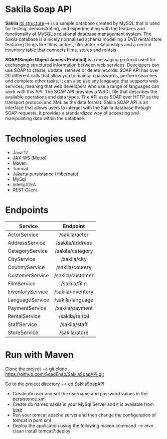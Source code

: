 # Sakila Soap API
**Sakila** [its structure](https://dev.mysql.com/doc/sakila/en/sakila-structure.html)-->
  is a sample database created by MySQL that is used for testing, demonstrating, and experimenting with the features and functionality of MySQL's relational database management system.
The Sakila database is a nicely normalised schema modelling a DVD rental store featuring things like films, actors, film-actor relationships and a central inventory table that connects films, stores and rentals

**SOAP(Simple Object Access Protocol)** is a messaging protocol used for exchanging structured information between web services. Developers can use SOAP to create, update, retrieve or delete records. SOAP API has over 20 different calls that allow you to maintain passwords, perform searches and complete other tasks. It can also use any language that supports web services, meaning that web developers who use a range of languages can work with this API. The SOAP API provides a WSDL file that describes the available operations and data types. The API uses SOAP over HTTP as the transport protocol and XML as the data format. Sakila SOAP API is an interface that allows users to interact with the Sakila database through SOAP requests. It provides a standardized way of accessing and manipulating data within the database.


# Technologies used
* Java 17
* JAX-WS (Metro)
* Maven
* Tomcat
* Jakarta persistance (Hibernate)
* MySql
* Intellij IDEA
* REST Client


# Endpoints

| Service          | Endpoint          |
| ---------------- |:-----------------:|
| ActorService     | /sakila/actor     |
| AddressService   | /sakila/address   |
| CategoryService  | /sakila/category  |
| CityService      | /sakila/city      |
| CountryService   | /sakila/country   |
| CustomerService  | /sakila/customer  |
| FilmService      | /sakila/film      |
| InventoryService | /sakila/inventory |
| LanguageService  | /sakila/language  |
| PaymentService   | /sakila/payment   |
| RentalService    | /sakila/rental    |
| StaffService     | /sakila/staff     |
| StoreService     | /sakila/store     |
  
  
# Run with Maven
  Clone the project --> git clone https://github.com/SoadEhab/SakilaSoapAPI.git
  
  Go to the project directory --> cd SakilaSoapAPI
  
* Create db user and set the username and password values in the persistence.xml
* Create db named sakila in your MySql Server and it is available from [here](https://dev.mysql.com/doc/index-other.html)
* Run your tomcat apache server and then change the configuration of tomcat in pom.xml
* Deploy the application using the following maven command -->
    mvn clean install tomcat7:deploy
